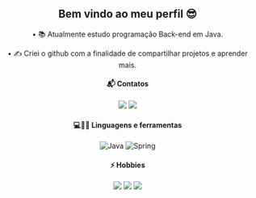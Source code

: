 <div align=center >

  ## Bem vindo ao meu perfil 😎


• 📚 Atualmente estudo programação Back-end em Java. 

• ✍ Criei o github com a finalidade de compartilhar projetos e aprender mais.

#### 📬 Contatos 
<p align="center"> 
  
[<img src="https://img.shields.io/badge/linkedin-%230077B5.svg?&style=for-the-badge&logo=linkedin&logoColor=white" />](https://www.linkedin.com/in/rene-junior-032845213/)  <a href="mailto:renecfjunior99@gmail.com"><img src="https://img.shields.io/static/v1?label=&message=E-mail&color=red&style=for-the-badge&logo=gmail"/></a>
</p>


#### 💻👨‍💻 Linguagens e ferramentas 
<p align="center">
  <img alt="Java" src="https://img.shields.io/badge/java-%23ED8B00.svg?style=for-the-badge&logo=java&logoColor=white"/>   <img alt="Spring" src="https://img.shields.io/badge/spring-%236DB33F.svg?style=for-the-badge&logo=spring&logoColor=white"/>
</p>    

#### ⚡ Hobbies
<p align="center">
<img src="https://img.shields.io/static/v1?label=&message=@renecfjunior&color=green&logoColor=black&style=for-the-badge&logo=xbox"/>  <img src="https://img.shields.io/static/v1?label=&message=renecfjunior&color=gray&logoColor=black&style=for-the-badge&logo=steam"/>  <img src="https://img.shields.io/static/v1?label=&message=@JrRene11&color=blue&logoColor=black&style=for-the-badge&logo=twitter"/>
</p>
  <div/>

<!--
**renecfjunior/renecfjunior** is a ✨ _special_ ✨ repository because its `README.md` (this file) appears on your GitHub profile.

<img alt="JavaScript" src="https://img.shields.io/badge/javascript-%23323330.svg?style=for-the-badge&logo=javascript&logoColor=%23F7DF1E"/> 

Here are some ideas to get you started:

- 🔭 I’m currently working on ...
- 🌱 I’m currently learning ...
- 👯 I’m looking to collaborate on ...
- 🤔 I’m looking for help with ...
- 💬 Ask me about ...
- 📫 How to reach me: ...
- 😄 Pronouns: ...
- ⚡ Fun fact: ...
-->
